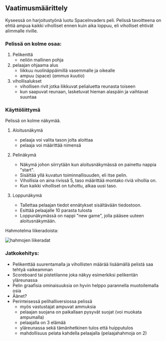 ## Vaatimusmäärittely

Kyseessä on harjoitustyönä luotu SpaceInvaders peli. 
Pelissä tavoitteena on ehtiä ampua kaikki viholliset ennen kuin aika loppuu, eli viholliset ehtivät alimmalle riville. 

### Pelissä on kolme osaa:
1. Pelikenttä
	- neliön mallinen pohja
2. pelaajan ohjaama alus 
	- liikkuu nuolinäppäimillä vasemmalle ja oikealle
	- ampuu (space) (*ammus kuutio*)
3. vihollisalukset
	- vihollisen rivit jotka liikkuvat pelialuetta reunasta toiseen
	- kun saapuvat reunaan, lasketuvat hieman alaspäin ja vaihtavat suuntaa

### Käyttöliittymä
Pelissä on kolme näkymää.
 1. Aloitusnäkymä
  	- pelaaja voi valita tason jolta aloittaa
  	- pelaaja voi määrittää nimensä
 
 2. Pelinäkymä
 	 - Näkymä johon siirrytään kun aloitusnäkymässä on painettu nappia "start".
 	 - Sisältää yllä kuvatun toiminnallisuuden, eli itse pelin. 
 	 - Vihollisia on aina rivissä 5, taso määrittää montako riviä vihollia on.
 	 - Kun kaikki viholliset on tuhottu, alkaa uusi taso.
 
 3. Loppunäkymä
 	- Tallettaa pelaajan tiedot ennätykset sisältävään tiedostoon.
  	- Esittää pelaajalle 10 parasta tulosta
  	- Loppunäkymässä on nappi "new game", jolla pääsee uuteen aloitusnäkymään.
  
  
  Hahmotelma liikeradoista: 
  
   ![hahmojen liikeradat](https://github.com/kivik-beep/ot-harjoitustyo/blob/main/dokumentaatio/kuvat/liikkeet.png)
   
### Jatkokehitys:
- Pelikenttää suurentamalla ja vihollisten määrää lisäämällä pelistä saa tehtyä vaikeamman
- Scoreboard tai pistetilanne joka näkyy esimerkiksi pelikentän yläreunassa
- Pelin graafisia ominaisuuksia on hyvin helppo parannella muotoilemalla osia
- Äänet?
- Perinteisessä pelihalliversiossa pelissä 
	- myös vastustajat ampuvat ammuksia 
	- pelaajan suojana on paikallaan pysyvät suojat (voi muokata ampumalla)
	- pelaajalla on 3 elämää
	- yläreunassa sekä tämänhetkinen tulos että huipputulos
	- mahdollisuus pelata kahdella pelaajalla (pelaajahahmoja on 2)
